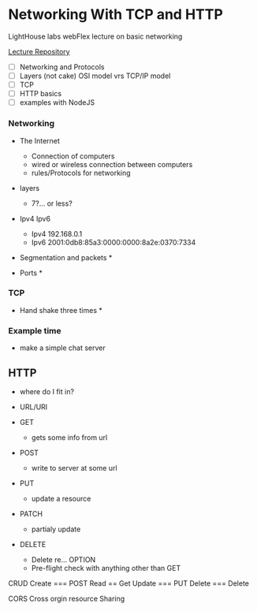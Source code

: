 # Networking With TCP and HTTP
LightHouse labs webFlex lecture on basic networking

[Lecture Repository](git@github.com:ermurray/tcp-http.git)

* [ ] Networking and Protocols
* [ ] Layers (not cake) OSI model vrs TCP/IP model
* [ ] TCP
* [ ] HTTP basics
* [ ] examples with NodeJS

### Networking
* The Internet
  * Connection of computers
  * wired or wireless connection between computers
  * rules/Protocols for networking

* layers
  * 7?... or less?
* Ipv4 Ipv6
  * Ipv4 192.168.0.1
  * Ipv6 2001:0db8:85a3:0000:0000:8a2e:0370:7334
* Segmentation and packets
  *
* Ports
  * 
### TCP
* Hand shake three times
  *
### Example time
* make a simple chat server

## HTTP
 * where do I fit in?
 * URL/URI

* GET
  - gets some info from url
* POST 
  - write to server at some url
* PUT
   - update a resource
* PATCH
   - partialy update
* DELETE
    - Delete re...
  OPTION 
    - Pre-flight check with anything other than GET

CRUD
Create === POST
Read == Get
Update === PUT
Delete === Delete

CORS 
 Cross orgin resource Sharing
 